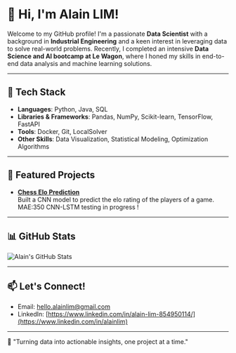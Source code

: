 # 👋 Hi, I'm Alain LIM!

Welcome to my GitHub profile! I'm a passionate **Data Scientist** with a background in **Industrial Engineering** and a keen interest in leveraging data to solve real-world problems. Recently, I completed an intensive **Data Science and AI bootcamp at Le Wagon**, where I honed my skills in end-to-end data analysis and machine learning solutions.

---

## 🔧 Tech Stack
- **Languages**: Python, Java, SQL
- **Libraries & Frameworks**: Pandas, NumPy, Scikit-learn, TensorFlow, FastAPI
- **Tools**: Docker, Git, LocalSolver
- **Other Skills**: Data Visualization, Statistical Modeling, Optimization Algorithms

---

## 🌟 Featured Projects

- **[Chess Elo Prediction](https://github.com/thenemchua/chess-elo-prediction)**  
Built a CNN model to predict the elo rating of the players of a game. MAE:350
CNN-LSTM testing in progress !
---

## 📊 GitHub Stats
![Alain's GitHub Stats](https://github-readme-stats.vercel.app/api?username=alainlim&show_icons=true&theme=radical)

---

## 📫 Let's Connect!
- Email: [hello.alainlim@gmail.com](mailto:hello.alainlim@gmail.com)
- LinkedIn: [https://www.linkedin.com/in/alain-lim-854950114/](https://www.linkedin.com/in/alainlim)

---

🚀 "Turning data into actionable insights, one project at a time."
